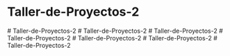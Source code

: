 ﻿# Taller-de-Proyectos-2
#   T a l l e r - d e - P r o y e c t o s - 2  
 #   T a l l e r - d e - P r o y e c t o s - 2  
 #   T a l l e r - d e - P r o y e c t o s - 2  
 #   T a l l e r - d e - P r o y e c t o s - 2  
 #   T a l l e r - d e - P r o y e c t o s - 2  
 #   T a l l e r - d e - P r o y e c t o s - 2  
 #   T a l l e r - d e - P r o y e c t o s - 2  
 